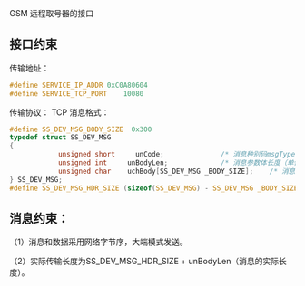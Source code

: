 GSM 远程取号器的接口


## 接口约束 ##
传输地址：
``` c
#define SERVICE_IP_ADDR	0xC0A80604
#define SERVICE_TCP_PORT	10080
```
传输协议：
TCP
消息格式：
``` c
#define SS_DEV_MSG_BODY_SIZE  0x300
typedef struct SS_DEV_MSG
{
    		unsigned short     unCode;              /* 消息种别码msgType */
    		unsigned int     unBodyLen;             /* 消息参数体长度（单位：字节）*/
    		unsigned char    uchBody[SS_DEV_MSG _BODY_SIZE];    /* 消息参数体 */
} SS_DEV_MSG;
#define SS_DEV_MSG_HDR_SIZE	(sizeof(SS_DEV_MSG) - SS_DEV_MSG _BODY_SIZE)
```

## 消息约束： ##
（1）消息和数据采用网络字节序，大端模式发送。

（2）实际传输长度为SS_DEV_MSG_HDR_SIZE + unBodyLen（消息的实际长度）。
